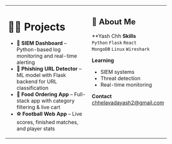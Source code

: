 <table>
  <tr>
    <!-- Middle Column (Projects) -->
    <td width="65%" valign="top">
      
  # 👨‍💻 Projects
  - 🔐 **SIEM Dashboard** – Python-based log monitoring and real-time alerting
  - 🎯 **Phishing URL Detector** – ML model with Flask backend for URL classification
  - 🍔 **Food Ordering App** – Full-stack app with category filtering & live cart
  - ⚽ **Football Web App** – Live scores, finished matches, and player stats


  </td>

  <!-- Right Column (Bio) -->
  <td width="35%" valign="top">

  ## 👋 About Me

  **Yash Chh
  **Skills**  
  `Python` `Flask` `React`  
  `MongoDB` `Linux` `Wireshark` 

  **Learning**  
  - SIEM systems  
  - Threat detection  
  - Real-time monitoring

  **Contact**  
  chhelavadayash2@gmail.com

  </td>
  </tr>
</table>
